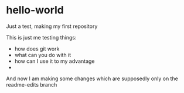 # hello-world
Just a test, making my first repository

This is just me testing things:

* how does git work
* what can you do with it
* how can I use it to my advantage
* 

And now I am making some changes which are supposedly only on the readme-edits branch

